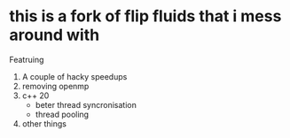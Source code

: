 # this is a fork of flip fluids that i mess around with
Featruing
1. A couple of hacky speedups
2. removing openmp
3. c++ 20
   - beter thread syncronisation
   - thread pooling
4. other things
